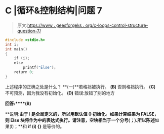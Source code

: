 # C |循环&控制结构|问题 7

> 原文:[https://www . geesforgeks . org/c-loops-control-structure-question-7/](https://www.geeksforgeeks.org/c-loops-control-structure-question-7/)

```cpp
#include <stdio.h>
int i;
int main()
{
    if (i);
    else
        printf("Ëlse");
    return 0;
}
```

上述程序的正确之处是什么？
**(一)**若格挡被执行。
**(B)** 否则格挡执行。
**(C)** 不可预测，因为我没有初始化。
**(D)** 错误:放错了别的地方

**回答:****(B)**

**说明:**由于 I 是全局定义的，所以用默认值 0 初始化。如果计算结果为 FALSE，则 Else 块将作为中的表达式执行。请注意，空块相当于一个分号(；).所以陈述**如果(I)；**和 **if (i) {}** 是等价的。